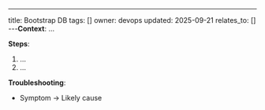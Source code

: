 ---
title: Bootstrap DB
tags: []
owner: devops
updated: 2025-09-21
relates_to: []
---**Context**: …

**Steps**:
1. …
2. …

**Troubleshooting**:
- Symptom → Likely cause